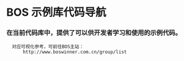 # BOS 示例库代码导航

### 在当前代码库中，提供了可以供开发者学习和使用的示例代码。  
      对应可视化参考，可前往BOS主站：
          http://www.boswinner.com.cn/group/list












